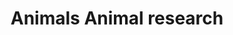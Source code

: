 ---
title: Animals Animal research
longTitle: 'Animals, Animal research'
tags:
- gccommon
relatedTerm:
- "[[Zoology]]"
---